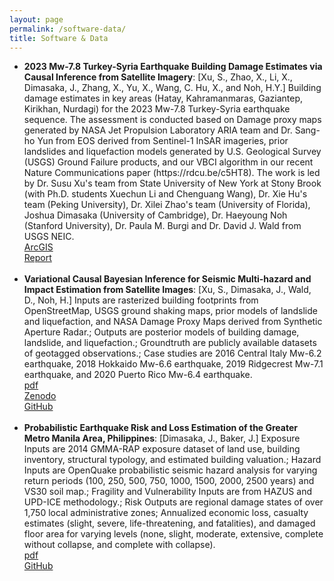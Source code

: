 ```yaml
---
layout: page
permalink: /software-data/
title: Software & Data
---
```


<ul>
	<li>
		<b>2023 Mw-7.8 Turkey-Syria Earthquake Building Damage Estimates via Causal Inference from Satellite Imagery</b>: [Xu, S., Zhao, X., Li, X., Dimasaka, J., Zhang, X., Yu, X., Wang, C. Hu, X., and Noh, H.Y.] Building damage estimates in key areas (Hatay, Kahramanmaras, Gaziantep, Kirikhan, Nurdagi) for the 2023 Mw-7.8 Turkey-Syria earthquake sequence. The assessment is conducted based on Damage proxy maps generated by NASA Jet Propulsion Laboratory ARIA team and Dr. Sang-ho Yun from EOS derived from Sentinel-1 InSAR imageries, prior landslides and liquefaction models generated by U.S. Geological Survey (USGS) Ground Failure products, and our VBCI algorithm in our recent Nature Communications paper (https://rdcu.be/c5HT8). The work is led by Dr. Susu Xu's team from State University of New York at Stony Brook (with Ph.D. students Xuechun Li and Chenguang Wang), Dr. Xie Hu's team (Peking University), Dr. Xilei Zhao's team (University of Florida), Joshua Dimasaka (University of Cambridge), Dr. Haeyoung Noh (Stanford University), Dr. Paula M. Burgi and Dr. David J. Wald from USGS NEIC.<br>
		<a href="https://arcg.is/09Wzy5">
			<div class="color-button">ArcGIS</div>
		</a>
		<a href="https://doi.org/10.17603/ds2-vnsc-y870">
			<div class="color-button">Report</div>
		</a>
	</li><br>
	<li>
		<b>Variational Causal Bayesian Inference for Seismic Multi-hazard and Impact Estimation from Satellite Images</b>: [Xu, S., Dimasaka, J., Wald, D.,	Noh, H.] Inputs are rasterized building footprints from OpenStreetMap, USGS ground shaking maps, prior models of landslide and liquefaction, and NASA Damage Proxy Maps derived from Synthetic Aperture Radar.; Outputs are posterior models of building damage, landslide, and liquefaction.; Groundtruth are publicly available datasets of geotagged observations.; Case studies are 2016 Central Italy Mw-6.2 earthquake, 2018 Hokkaido Mw-6.6 earthquake, 2019 Ridgecrest Mw-7.1 earthquake, and 2020 Puerto Rico Mw-6.4 earthquake.<br>
		<a href="https://www.nature.com/articles/s41467-022-35418-8">
			<div class="color-button">pdf</div>
		</a>
		<a href="https://doi.org/10.5281/zenodo.7361523">
			<div class="color-button">Zenodo</div>
		</a>
		<a href="https://github.com/SusuXu/VBCI">
			<div class="color-button">GitHub</div>
		</a>
	</li><br>
	<li>
		<b>Probabilistic Earthquake Risk and Loss Estimation of the Greater Metro Manila Area, Philippines</b>: [Dimasaka, J., Baker, J.] Exposure Inputs are 2014 GMMA-RAP exposure dataset of land use, building inventory, structural typology, and estimated building valuation.; Hazard Inputs are OpenQuake probabilistic seismic hazard analysis for varying return periods (100, 250, 500, 750, 1000, 1500, 2000, 2500 years) and VS30 soil map.; Fragility and Vulnerability Inputs are from HAZUS and UPD-ICE methodology.; Risk Outputs are regional damage states of over 1,750 local administrative zones; Annualized economic loss, casualty estimates (slight, severe, life-threatening, and fatalities), and damaged floor area for varying levels (none, slight, moderate, extensive, complete without collapse, and complete with collapse).<br>
		<a href="https://stacks.stanford.edu/file/druid:kd110gb2567/ma_thesis_dimasaka_2022.pdf">
			<div class="color-button">pdf</div>
		</a>
		<a href="https://github.com/jtdimasaka/earthquake_risk_gmma_philippines_2022">
			<div class="color-button">GitHub</div>
		</a>
	</li><br>

</ul>